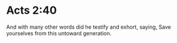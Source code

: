 # Acts 2:40

And with many other words did he testify and exhort, saying, Save yourselves from this untoward generation.